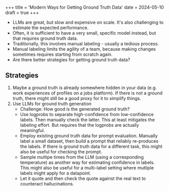 +++
title = 'Modern Ways for Getting Ground Truth Data'
date = 2024-05-10
draft = true
+++

- LLMs are great, but slow and expensive on scale. It's also challenging to estimate the expected performance.
- Often, it is sufficient to have a very small, specific model instead, but that requires ground truth data.
- Traditionally, this involves manual labeling - usually a tedious process.
- Manual labeling limits the agility of a team, because making changes sometimes requires starting from scratch again.
- Are there better strategies for getting ground truth data?

## Strategies

1) Maybe a ground truth is already somewhere hidden in your data (e.g. work experiences of profiles on a jobs platform). If there is not a ground truth, there might still be a good proxy for it to simplify things.
2) Use LLMs for ground truth generation
    - Challenge: How good is the generated ground truth?
    - Use logprobs to separate high-confidence from low-confidence labels. Then manually check the latter. This at least mitigates the labeling effort. But requires that the logprobs are actually meaningful.
    - Employ existing ground truth data for prompt evaluation. Manually label a small dataset, then build a prompt that reliably re-produces the labels. If there is ground truth data for a different task, this might also be useful for checking the prompt.
    - Sample multipe times from the LLM (using a corresponding temperature) as another way for estimating confidence in labels. This might also be useful for a multi-label setting where mutliple labels might apply for a datapoint.
    - Let it quote and then check the quote against the real text to counteract hallucinations.
